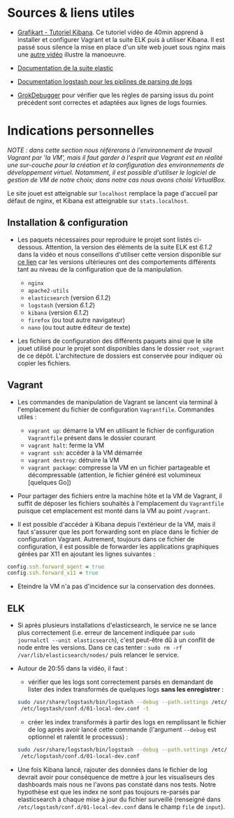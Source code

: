 # Sources & liens utiles

- [Grafikart - Tutoriel Kibana](https://www.youtube.com/watch?v=IJ1IkALLChI). Ce tutoriel vidéo de 40min apprend à installer et configurer Vagrant et la suite ELK puis à utiliser Kibana. Il est passé sous silence la mise en place d'un site web jouet sous nginx mais une [autre vidéo](https://www.youtube.com/watch?v=YD_exb9aPZU&t=1453s) illustre la manoeuvre.

- [Documentation de la suite elastic](https://www.elastic.co/guide/index.html)

- [Documentation logstash pour les piplines de parsing de logs](https://www.elastic.co/guide/en/logstash/current/logstash-config-for-filebeat-modules.html)

- [GrokDebugger](https://grokdebug.herokuapp.com/?#) pour vérifier que les règles de parsing issus du point précédent sont correctes et adaptées aux lignes de logs fournies.

# Indications personnelles
_NOTE : dans cette section nous référerons à l'environnement de travail Vagrant par 'la VM', mais il faut garder à l'esprit que Vagrant est en réalité une sur-couche pour la création et la configuration des environnements de développement virtuel. Notamment, il est possible d'utiliser le logiciel de gestion de VM de notre choix; dans notre cas nous avons choisi VirtualBox._

Le site jouet est atteignable sur `localhost` remplace la page d'accueil par défaut de nginx, et Kibana est atteignable sur `stats.localhost`.

## Installation & configuration
- Les paquets nécessaires pour reproduire le projet sont listés ci-dessous. Attention, la version des éléments de la suite ELK est *6.1.2* dans la vidéo et nous conseillons d'utiliser cette version disponible sur [ce lien](https://www.elastic.co/fr/downloads/past-releases) car les versions ultérieures ont des comportements différents tant au niveau de la configuration que de la manipulation.
	- `nginx`
	- `apache2-utils`
	- `elasticsearch` (version *6.1.2*)
	- `logstash` (version *6.1.2*)
	- `kibana` (version *6.1.2*)
	- `firefox` (ou tout autre navigateur)
	- `nano` (ou tout autre éditeur de texte)

- Les fichiers de configuration des différents paquets ainsi que le site jouet utilisé pour le projet sont disponibles dans le dossier `root_vagrant` de ce dépôt. L'architecture de dossiers est conservée pour indiquer où copier les fichiers.

## Vagrant
- Les commandes de manipulation de Vagrant se lancent via terminal à l'emplacement du fichier de configuration `Vagrantfile`. Commandes utiles :
	- `vagrant up`: démarre la VM en utilisant le fichier de configuration `Vagrantfile` présent dans le dossier courant
	- `vagrant halt`: ferme la VM
	- `vagrant ssh`: accéder à la VM démarrée
	- `vagrant destroy`: détruire la VM
	- `vagrant package`: compresse la VM en un fichier partageable et décompressable (attention, le fichier généré est volumineux [quelques Go])

- Pour partager des fichiers entre la machine hôte et la VM de Vagrant, il suffit de déposer les fichiers souhaités à l'emplacement du `Vagrantfile` puisque cet emplacement est monté dans la VM au point `/vagrant`.

- Il est possible d'accéder à Kibana depuis l'extérieur de la VM, mais il faut s'assurer que les port forwarding sont en place dans le fichier de configuration Vagrant. Autrement, toujours dans ce fichier de configuration, il est possible de forwarder les applications graphiques gérées par X11 en ajoutant les lignes suivantes :

```ruby
config.ssh.forward_agent = true
config.ssh.forward_x11 = true
```

- Eteindre la VM n'a pas d'incidence sur la conservation des données.

## ELK
- Si après plusieurs installations d'elasticsearch, le service ne se lance plus correctement (i.e. erreur de lancement indiquée par `sudo journalctl --unit elasticsearch`), c'est peut-être dû à un conflit de node entre les versions. Dans ce cas tenter : `sudo rm -rf /var/lib/elasticsearch/nodes/` puis relancer le service.

- Autour de 20:55 dans la vidéo, il faut :
	- vérifier que les logs sont correctement parsés en demandant de lister des index transformés de quelques logs **sans les enregistrer** :

	```bash
	sudo /usr/share/logstash/bin/logstash --debug --path.settings /etc/logstash/ -f\
	 /etc/logstash/conf.d/01-local-dev.conf -t
	```

	- créer les index transformés à partir des logs en remplissant le fichier de log après avoir lancé cette commande  (l'argument `--debug` est optionnel et ralentit le processus) :

	```bash
	sudo /usr/share/logstash/bin/logstash --debug --path.settings /etc/logstash/ -f\
	 /etc/logstash/conf.d/01-local-dev.conf
	```

- Une fois Kibana lancé, rajouter des données dans le fichier de log devrait avoir pour conséquence de mettre à jour les visualiseurs des dashboards mais nous ne l'avons pas constaté dans nos tests. Notre hypothèse est que les index ne sont pas toujours re-parsés par elasticsearch à chaque mise à jour du fichier surveillé (renseigné dans `/etc/logstash/conf.d/01-local-dev.conf` dans le champ `file` de `input`).
